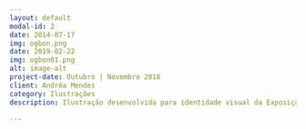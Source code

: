 ```yaml
---
layout: default
modal-id: 2
date: 2014-07-17
img: ogbon.png
date: 2019-02-22
img: ogbon01.png
alt: image-alt
project-date: Outubro | Novembro 2018
client: Andréa Mendes
category: Ilustrações
description: Ilustração desenvolvida para identidade visual da Exposição Ogban Itan da curadora e artista plástica Andrea Mendes no seu projeto apresentado no Sesi Campinas.

---
```

